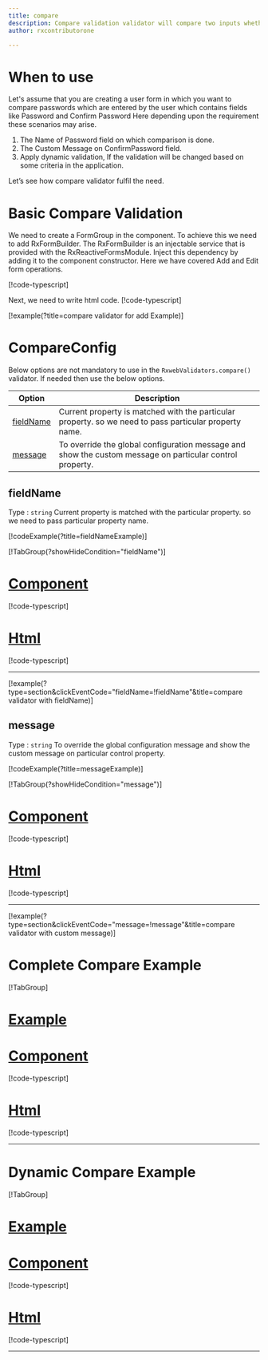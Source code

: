 ```yaml
---
title: compare 
description: Compare validation validator will compare two inputs whether they are same or not.
author: rxcontributorone

--- 
```

# When to use
Let's assume that you are creating a user form in which you want to compare passwords which are entered by the user which contains fields like Password and Confirm Password Here depending upon the requirement these scenarios may arise.
1.	The Name of Password field on which comparison is done.
2.  The Custom Message on ConfirmPassword field.  
3.	Apply dynamic validation, If the validation will be changed based on some criteria in the application.

Let’s see how compare validator fulfil the need.

# Basic Compare Validation 
We need to create a FormGroup in the component. To achieve this we need to add RxFormBuilder. The RxFormBuilder is an injectable service that is provided with the RxReactiveFormsModule. Inject this dependency by adding it to the component constructor.
Here we have covered Add and Edit form operations.

[!code-typescript[](\assets\examples\reactive-form-validators\validators\compare\add\compare-add.component.ts?type=section)]

Next, we need to write html code.
[!code-typescript[](\assets\examples\reactive-form-validators\validators\compare\add\compare-add.component.html?type=section)]

[!example(?title=compare validator for add Example)]
<app-compare-add-validator></app-compare-add-validator>

# CompareConfig
Below options are not mandatory to use in the `RxwebValidators.compare()` validator. If needed then use the below options.

|Option | Description |
|--- | ---- |
|[fieldName](#fieldName) | Current property is matched with the particular property. so we need to pass particular property name. |
|[message](#message) | To override the global configuration message and show the custom message on particular control property. |

 
## fieldName 
Type :  `string` 
Current property is matched with the particular property. so we need to pass particular property name.

[!codeExample(?title=fieldNameExample)]

[!TabGroup(?showHideCondition="fieldName")]
# [Component](#tab\fieldNameComponent)
[!code-typescript[](\assets\examples\reactive-form-validators\validators\compare\fieldName\compare-field-name.component.ts)]
# [Html](#tab\fieldNameHtml)
[!code-typescript[](\assets\examples\reactive-form-validators\validators\compare\fieldName\compare-field-name.component.html)]
***

[!example(?type=section&clickEventCode="fieldName=!fieldName"&title=compare validator with fieldName)]
<app-compare-fieldName-validator></app-compare-fieldName-validator>

## message
Type :  `string` 
To override the global configuration message and show the custom message on particular control property.

[!codeExample(?title=messageExample)]

[!TabGroup(?showHideCondition="message")]
# [Component](#tab\messageComponent)
[!code-typescript[](\assets\examples\reactive-form-validators\validators\compare\message\compare-message.component.ts)]
# [Html](#tab\messageHtml)
[!code-typescript[](\assets\examples\reactive-form-validators\validators\compare\message\compare-message.component.html)]
***

[!example(?type=section&clickEventCode="message=!message"&title=compare validator with custom message)]
<app-compare-message-validator></app-compare-message-validator>

# Complete Compare Example
[!TabGroup]
# [Example](#tab\completeexample)
<app-compare-complete-validator></app-compare-complete-validator>
# [Component](#tab\completecomponent)
[!code-typescript[](\assets\examples\reactive-form-validators\validators\compare\complete\compare-complete.component.ts)]
# [Html](#tab\completehtml)
[!code-typescript[](\assets\examples\reactive-form-validators\validators\compare\complete\compare-complete.component.html)]
***

# Dynamic Compare Example
[!TabGroup]
# [Example](#tab\dynamicexample)
<app-compare-dynamic-validator></app-compare-dynamic-validator>
# [Component](#tab\dynamiccomponent)
[!code-typescript[](\assets\examples\reactive-form-validators\validators\compare\dynamic\compare-dynamic.component.ts)]
# [Html](#tab\dynamichtml)
[!code-typescript[](\assets\examples\reactive-form-validators\validators\compare\dynamic\compare-dynamic.component.html)]
***